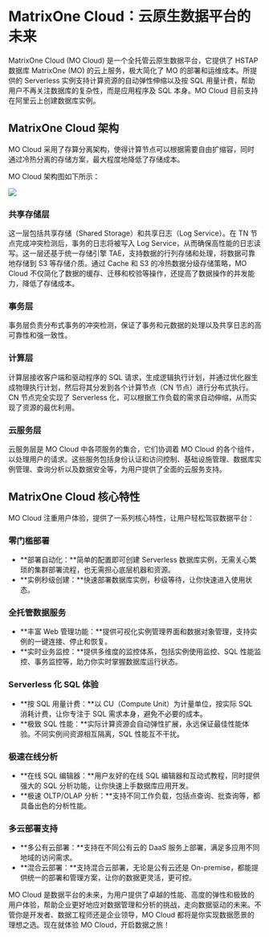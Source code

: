 # MatrixOne Cloud：云原生数据平台的未来

MatrixOne Cloud (MO Cloud) 是一个全托管云原生数据平台，它提供了 HSTAP 数据库 MatrixOne (MO) 的云上服务，极大简化了 MO 的部署和运维成本。所提供的 Serverless 实例支持计算资源的自动弹性伸缩以及按 SQL 用量计费，帮助用户不再关注数据库的复杂性，而是应用程序及 SQL 本身。MO Cloud 目前支持在阿里云上创建数据库实例。

## MatrixOne Cloud 架构

MO Cloud 采用了存算分离架构，使得计算节点可以根据需要自由扩缩容，同时通过冷热分离的存储方案，最大程度地降低了存储成本。

MO Cloud 架构图如下所示：

![](https://community-shared-data-1308875761.cos.ap-beijing.myqcloud.com/artwork/mocdocs/overview/moc_archit.png)

### 共享存储层

这一层包括共享存储（Shared Storage）和共享日志（Log Service）。在 TN 节点完成冲突检测后，事务的日志将被写入 Log Service，从而确保高性能的日志读写。这一层还基于统一存储引擎 TAE，支持数据的行列存储和处理，将数据可靠地存储到 S3 等存储介质。通过 Cache 和 S3 的冷热数据分级存储策略，MO Cloud 不仅简化了数据的缓存、迁移和校验等操作，还提高了数据操作的并发能力，降低了存储成本。

### 事务层

事务层负责分布式事务的冲突检测，保证了事务和元数据的处理以及共享日志的高可靠性和强一致性。

### 计算层

计算层接收客户端和驱动程序的 SQL 请求，生成逻辑执行计划，并通过优化器生成物理执行计划，然后将其分发到各个计算节点（CN 节点）进行分布式执行。CN 节点完全实现了 Serverless 化，可以根据工作负载的需求自动伸缩，从而实现了资源的最优利用。

### 云服务层

云服务层是 MO Cloud 中各项服务的集合，它们协调着 MO Cloud 的各个组件，以处理用户的请求。这些服务包括身份认证和访问控制、基础设施管理、数据库实例管理、查询分析以及数据安全等，为用户提供了全面的云服务支持。

## MatrixOne Cloud 核心特性

MO Cloud 注重用户体验，提供了一系列核心特性，让用户轻松驾驭数据平台：

### 零门槛部署

- **部署自动化：**简单的配置即可创建 Serverless 数据库实例，无需关心繁琐的集群部署流程，也无需担心底层机器和资源。
- **实例秒级创建：**快速部署数据库实例，秒级等待，让你快速进入使用状态。

### 全托管数据服务

- **丰富 Web 管理功能：**提供可视化实例管理界面和数据对象管理，支持实例的一键连接、停止和恢复。
- **实时业务监控：**提供多维度的监控体系，包括实例使用监控、SQL 性能监控、事务监控等，助力你实时掌握数据库运行状态。

### Serverless 化 SQL 体验

- **按 SQL 用量计费：**以 CU（Compute Unit）为计量单位，按实际 SQL 消耗计费，让你专注于 SQL 需求本身，避免不必要的成本。
- **极致 SQL 性能：**实际计算资源会自动弹性扩展，永远保证最佳性能体验。不同实例间资源相互隔离，SQL 性能互不干扰。

### 极速在线分析

- **在线 SQL 编辑器：**用户友好的在线 SQL 编辑器和互动式教程，同时提供强大的 SQL 分析功能，让你快速上手数据库应用开发。
- **极速 OLTP/OLAP 分析：**支持不同工作负载，包括点查询、批查询等，都具备出色的分析性能。

### 多云部署支持

- **多公有云部署：**支持在不同公有云的 DaaS 服务上部署，满足多应用不同地域的访问需求。
- **混合云部署：**支持混合云部署，无论是公有云还是 On-premise，都能提供统一的部署和管理方案，让你的数据更灵活，更可控。

MO Cloud 是数据平台的未来，为用户提供了卓越的性能、高度的弹性和极致的用户体验，帮助企业更好地应对数据管理和分析的挑战，走向数据驱动的未来。不管你是开发者、数据工程师还是企业领导，MO Cloud 都将是你实现数据愿景的理想之选。现在就体验 MO Cloud，开启数据之旅！
